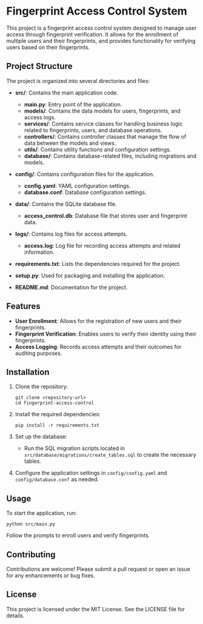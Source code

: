 # Fingerprint Access Control System

This project is a fingerprint access control system designed to manage user access through fingerprint verification. It allows for the enrollment of multiple users and their fingerprints, and provides functionality for verifying users based on their fingerprints.

## Project Structure

The project is organized into several directories and files:

- **src/**: Contains the main application code.
  - **main.py**: Entry point of the application.
  - **models/**: Contains the data models for users, fingerprints, and access logs.
  - **services/**: Contains service classes for handling business logic related to fingerprints, users, and database operations.
  - **controllers/**: Contains controller classes that manage the flow of data between the models and views.
  - **utils/**: Contains utility functions and configuration settings.
  - **database/**: Contains database-related files, including migrations and models.

- **config/**: Contains configuration files for the application.
  - **config.yaml**: YAML configuration settings.
  - **database.conf**: Database configuration settings.

- **data/**: Contains the SQLite database file.
  - **access_control.db**: Database file that stores user and fingerprint data.

- **logs/**: Contains log files for access attempts.
  - **access.log**: Log file for recording access attempts and related information.

- **requirements.txt**: Lists the dependencies required for the project.

- **setup.py**: Used for packaging and installing the application.

- **README.md**: Documentation for the project.

## Features

- **User Enrollment**: Allows for the registration of new users and their fingerprints.
- **Fingerprint Verification**: Enables users to verify their identity using their fingerprints.
- **Access Logging**: Records access attempts and their outcomes for auditing purposes.

## Installation

1. Clone the repository:
   ```
   git clone <repository-url>
   cd fingerprint-access-control
   ```

2. Install the required dependencies:
   ```
   pip install -r requirements.txt
   ```

3. Set up the database:
   - Run the SQL migration scripts located in `src/database/migrations/create_tables.sql` to create the necessary tables.

4. Configure the application settings in `config/config.yaml` and `config/database.conf` as needed.

## Usage

To start the application, run:
```
python src/main.py
```

Follow the prompts to enroll users and verify fingerprints.

## Contributing

Contributions are welcome! Please submit a pull request or open an issue for any enhancements or bug fixes.

## License

This project is licensed under the MIT License. See the LICENSE file for details.